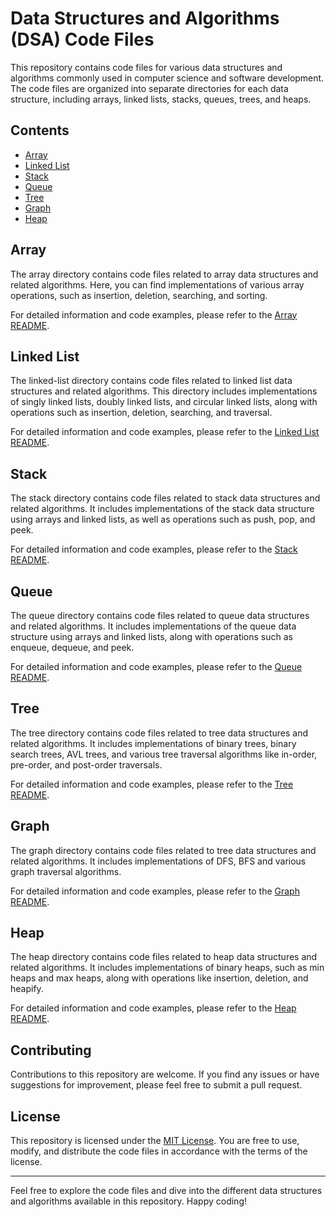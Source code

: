 # Data Structures and Algorithms (DSA) Code Files

This repository contains code files for various data structures and algorithms commonly used in computer science and software development. The code files are organized into separate directories for each data structure, including arrays, linked lists, stacks, queues, trees, and heaps.

## Contents

- [Array](./array/README.md)
- [Linked List](./linked-list/README.md)
- [Stack](./stack/README.md)
- [Queue](./queue/README.md)
- [Tree](./tree/README.md)
- [Graph](./tree/README.md)
- [Heap](./heap/README.md)

## Array

The array directory contains code files related to array data structures and related algorithms. Here, you can find implementations of various array operations, such as insertion, deletion, searching, and sorting.

For detailed information and code examples, please refer to the [Array README](./array/README.md).

## Linked List

The linked-list directory contains code files related to linked list data structures and related algorithms. This directory includes implementations of singly linked lists, doubly linked lists, and circular linked lists, along with operations such as insertion, deletion, searching, and traversal.

For detailed information and code examples, please refer to the [Linked List README](./linked-list/README.md).

## Stack

The stack directory contains code files related to stack data structures and related algorithms. It includes implementations of the stack data structure using arrays and linked lists, as well as operations such as push, pop, and peek.

For detailed information and code examples, please refer to the [Stack README](./stack/README.md).

## Queue

The queue directory contains code files related to queue data structures and related algorithms. It includes implementations of the queue data structure using arrays and linked lists, along with operations such as enqueue, dequeue, and peek.

For detailed information and code examples, please refer to the [Queue README](./queue/README.md).

## Tree

The tree directory contains code files related to tree data structures and related algorithms. It includes implementations of binary trees, binary search trees, AVL trees, and various tree traversal algorithms like in-order, pre-order, and post-order traversals.

For detailed information and code examples, please refer to the [Tree README](./tree/README.md).

## Graph

The graph directory contains code files related to tree data structures and related algorithms. It includes implementations of DFS, BFS and various graph traversal algorithms.

For detailed information and code examples, please refer to the [Graph README](./tree/README.md).

## Heap

The heap directory contains code files related to heap data structures and related algorithms. It includes implementations of binary heaps, such as min heaps and max heaps, along with operations like insertion, deletion, and heapify.

For detailed information and code examples, please refer to the [Heap README](./heap/README.md).

## Contributing

Contributions to this repository are welcome. If you find any issues or have suggestions for improvement, please feel free to submit a pull request.

## License

This repository is licensed under the [MIT License](LICENSE). You are free to use, modify, and distribute the code files in accordance with the terms of the license.

---

Feel free to explore the code files and dive into the different data structures and algorithms available in this repository. Happy coding!

